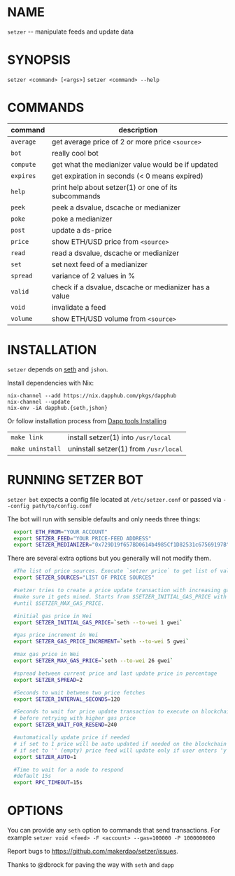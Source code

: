 # NAME

`setzer` -- manipulate feeds and update data

# SYNOPSIS

`setzer <command> [<args>]`
 `setzer <command> --help`

# COMMANDS

| command   | description                                           |
| --------- | ----------------------------------------------------- |
| `average` | get average price of 2 or more price `<source>`       |
| `bot`     | really cool bot                                       |
| `compute` | get what the medianizer value would be if updated     |
| `expires` | get expiration in seconds (< 0 means expired)         |
| `help`    | print help about setzer(1) or one of its subcommands  |
| `peek`    | peek a dsvalue, dscache or medianizer                 |
| `poke`    | poke a medianizer                                     |
| `post`    | update a ds-price                                     |
| `price`   | show ETH/USD price from `<source>`                    |
| `read`    | read a dsvalue, dscache or medianizer                 |
| `set`     | set next feed of a medianizer                         |
| `spread`  | variance of 2 values in %                             |
| `valid`   | check if a dsvalue, dscache or medianizer has a value |
| `void`    | invalidate a feed                                     |
| `volume`  | show ETH/USD volume from `<source>`                   |

# INSTALLATION

`setzer` depends on [seth](https://dapp.tools/seth/) and `jshon`.

Install dependencies with Nix:

```
nix-channel --add https://nix.dapphub.com/pkgs/dapphub
nix-channel --update
nix-env -iA dapphub.{seth,jshon}
```

Or follow installation process from [Dapp tools Installing](https://dapp.tools)

|                  |                                       |
| ---------------- | ------------------------------------- |
| `make link`      | install setzer(1) into `/usr/local`   |
| `make uninstall` | uninstall setzer(1) from `/usr/local` |

# RUNNING SETZER BOT

`setzer bot` expects a config file located at `/etc/setzer.conf` or passed via
`--config path/to/config.conf`

The bot will run with sensible defaults and only needs three things:

```bash
  export ETH_FROM="YOUR ACCOUNT"
  export SETZER_FEED="YOUR PRICE-FEED ADDRESS"
  export SETZER_MEDIANIZER="0x729D19f657BD0614b4985Cf1D82531c67569197B"
```

There are several extra options but you generally will not modify them.

```bash
  #The list of price sources. Execute `setzer price` to get list of valid values!
  export SETZER_SOURCES="LIST OF PRICE SOURCES"

  #setzer tries to create a price update transaction with increasing gas price to
  #make sure it gets mined. Starts from $SETZER_INITIAL_GAS_PRICE with $SETZER_GAS_PRICE_INCREMENT
  #until $SETZER_MAX_GAS_PRICE.

  #initial gas price in Wei
  export SETZER_INITIAL_GAS_PRICE=`seth --to-wei 1 gwei`

  #gas price increment in Wei
  export SETZER_GAS_PRICE_INCREMENT=`seth --to-wei 5 gwei`

  #max gas price in Wei
  export SETZER_MAX_GAS_PRICE=`seth --to-wei 26 gwei`

  #spread between current price and last update price in percentage
  export SETZER_SPREAD=2

  #Seconds to wait between two price fetches
  export SETZER_INTERVAL_SECONDS=120

  #Seconds to wait for price update transaction to execute on blockchain
  # before retrying with higher gas price
  export SETZER_WAIT_FOR_RESEND=240

  #automatically update price if needed
  # if set to 1 price will be auto updated if needed on the blockchain
  # if set to '' (empty) price feed will update only if user enters 'y'
  export SETZER_AUTO=1

  #Time to wait for a node to respond
  #default 15s
  export RPC_TIMEOUT=15s
```

# OPTIONS

You can provide any `seth` option to commands that send transactions.
 For example `setzer void <feed> -F <account> --gas=100000 -P 1000000000`

Report bugs to <https://github.com/makerdao/setzer/issues>.

Thanks to @dbrock for paving the way with `seth` and `dapp`
